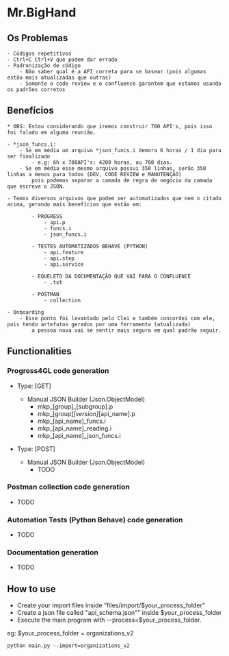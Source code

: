 # Mr.BigHand

## Os Problemas	
	- Códigos repetitivos
	- Ctrl+C Ctrl+V que podem dar errado
	- Padronização de código
		- Não saber qual é a API correta para se basear (pois algumas estão mais atualizadas que outras)
		- Somente o code review e o confluence garantem que estamos usando os padrões corretos

## Benefícios
	
	* OBS: Estou considerando que iremos construir 700 API's, pois isso foi falado em alguma reunião.
	
	- *json_funcs.i:
		- Se em média um arquivo *json_funcs.i demora 6 horas / 1 dia para ser finalizado
			- e.g: 6h x 700API's: 4200 horas, ou 700 dias.
		- Se em média esse mesmo arquivo possui 350 linhas, serão 350 linhas a menos para todos (DEV, CODE REVIEW e MANUTENÇÃO)
			pois podemos separar a camada de regra de negócio da camada que escreve o JSON.
				
	- Temos diversos arquivos que podem ser automatizados que nem o citado acima, gerando mais benefícios que estão em:
			
			- PROGRESS
				- api.p
				- funcs.i
				- json_funcs.i
				
			- TESTES AUTOMATIZADOS BEHAVE (PYTHON)
				- api.feature
				- api.step
				- api.service
				
			- EQUELETO DA DOCUMENTAÇÃO QUE VAI PARA O CONFLUENCE
				- .txt
			
			- POSTMAN
				- collection
	
	- Onboarding
		- Esse ponto foi levantado pelo Clei e também concordei com ele, pois tendo artefatos gerados por uma ferramenta (atualizada)
			a pessoa nova vai se sentir mais segura em qual padrão seguir.
	

## Functionalities


### Progress4GL code generation

- Type: [GET]
  - Manual JSON Builder (Json.ObjectModel)
    - mkp_[group]_[subgroup].p
    - mkp_[group]_[version]_[api_name].p
    - mkp_[api_name]_funcs.i
    - mkp_[api_name]_reading.i
    - mkp_[api_name]_json_funcs.i

- Type: [POST]
  - Manual JSON Builder (Json.ObjectModel)
    - TODO

### Postman collection code generation
- TODO

### Automation Tests (Python Behave) code generation
- TODO

### Documentation generation
- TODO


## How to use
- Create your import files inside "files/import/$your_process_folder" 
- Create a json file called "api_schema.json"" inside $your_process_folder
- Execute the main program with --process=$your_process_folder.

eg: $your_process_folder = organizations_v2
```commandline
python main.py --import=organizations_v2
```